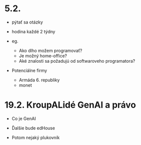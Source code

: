 # 5.2.
- pýtať sa otázky
- hodina každé 2 týdny
- eg.
    - Ako dlho možem programovať?
    - Je možný home-office?
    - Aké znalosti sa požadujú od softwaroveho programatora?

- Potenciálne firmy
    - Armáda 6. republiky
    - monet

# 19.2. KroupALidé GenAI a právo
- Co je GenAI


- Ďalšie bude edHouse
- Potom nejaký plukovník